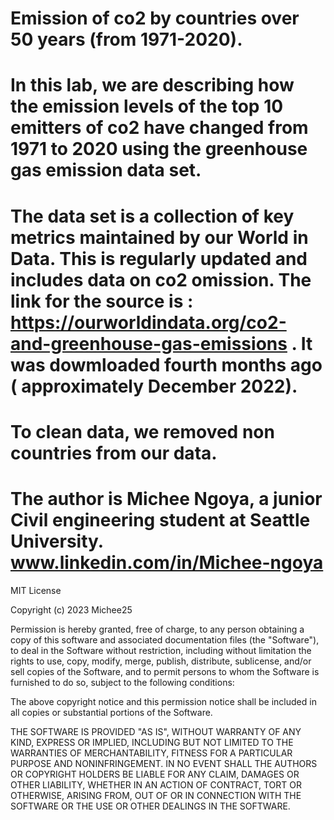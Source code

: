 # Emission of co2 by countries over 50 years (from 1971-2020).
# In this lab, we are describing how the emission levels of the top 10 emitters of co2 have changed from 1971 to 2020 using the greenhouse gas emission data set.
# The data set is a collection of key metrics maintained by our World in Data. This is regularly updated and includes data on co2 omission. The link for the source is : https://ourworldindata.org/co2-and-greenhouse-gas-emissions . It was dowmloaded fourth months ago ( approximately December 2022).

# To clean data, we removed non countries from our data.

# The author is Michee Ngoya, a junior Civil engineering student at Seattle University. www.linkedin.com/in/Michee-ngoya 


MIT License

Copyright (c) 2023 Michee25

Permission is hereby granted, free of charge, to any person obtaining a copy
of this software and associated documentation files (the "Software"), to deal
in the Software without restriction, including without limitation the rights
to use, copy, modify, merge, publish, distribute, sublicense, and/or sell
copies of the Software, and to permit persons to whom the Software is
furnished to do so, subject to the following conditions:

The above copyright notice and this permission notice shall be included in all
copies or substantial portions of the Software.

THE SOFTWARE IS PROVIDED "AS IS", WITHOUT WARRANTY OF ANY KIND, EXPRESS OR
IMPLIED, INCLUDING BUT NOT LIMITED TO THE WARRANTIES OF MERCHANTABILITY,
FITNESS FOR A PARTICULAR PURPOSE AND NONINFRINGEMENT. IN NO EVENT SHALL THE
AUTHORS OR COPYRIGHT HOLDERS BE LIABLE FOR ANY CLAIM, DAMAGES OR OTHER
LIABILITY, WHETHER IN AN ACTION OF CONTRACT, TORT OR OTHERWISE, ARISING FROM,
OUT OF OR IN CONNECTION WITH THE SOFTWARE OR THE USE OR OTHER DEALINGS IN THE
SOFTWARE.

